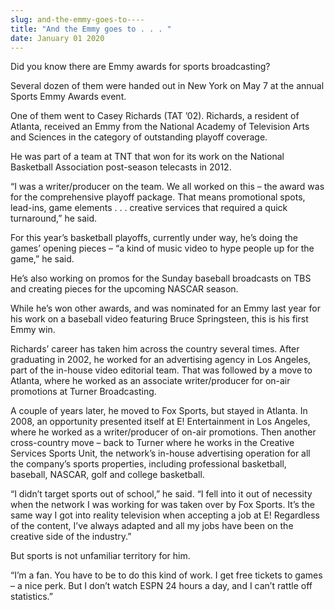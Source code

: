 ```yaml
---
slug: and-the-emmy-goes-to----
title: "And the Emmy goes to . . . "
date: January 01 2020
---
```


 
<p>Did you know there are Emmy awards for sports broadcasting?</p>
<p>
  Several dozen of them were handed out in New York on May 7 at the annual
  Sports Emmy Awards event.
</p>
<p>
  One of them went to Casey Richards (TAT ’02). Richards, a resident of Atlanta,
  received an Emmy from the National Academy of Television Arts and Sciences in
  the category of outstanding playoff coverage.
</p>
<p>
  He was part of a team at TNT that won for its work on the National Basketball
  Association post-season telecasts in 2012.
</p>
<p>
  “I was a writer/producer on the team. We all worked on this – the award was
  for the comprehensive playoff package. That means promotional spots, lead-ins,
  game elements . . . creative services that required a quick turnaround,” he
  said.
</p>
<p>
  For this year’s basketball playoffs, currently under way, he’s doing the
  games’ opening pieces – “a kind of music video to hype people up for the
  game,” he said.
</p>
<p>
  He’s also working on promos for the Sunday baseball broadcasts on TBS and
  creating pieces for the upcoming NASCAR season.
</p>
<p>
  While he’s won other awards, and was nominated for an Emmy last year for his
  work on a baseball video featuring Bruce Springsteen, this is his first Emmy
  win.
</p>
<p>
  Richards’ career has taken him across the country several times. After
  graduating in 2002, he worked for an advertising agency in Los Angeles, part
  of the in-house video editorial team. That was followed by a move to Atlanta,
  where he worked as an associate writer/producer for on-air promotions at
  Turner Broadcasting.
</p>
<p>
  A couple of years later, he moved to Fox Sports, but stayed in Atlanta. In
  2008, an opportunity presented itself at E! Entertainment in Los Angeles,
  where he worked as a writer/producer of on-air promotions. Then another
  cross-country move – back to Turner where he works in the Creative Services
  Sports Unit, the network’s in-house advertising operation for all the
  company’s sports properties, including professional basketball, baseball,
  NASCAR, golf and college basketball.
</p>
<p>
  “I didn’t target sports out of school,” he said. “I fell into it out of
  necessity when the network I was working for was taken over by Fox Sports.
  It’s the same way I got into reality television when accepting a job at E!
  Regardless of the content, I’ve always adapted and all my jobs have been on
  the creative side of the industry.”
</p>
<p>But sports is not unfamiliar territory for him.</p>
<p>
  “I’m a fan. You have to be to do this kind of work. I get free tickets to
  games – a nice perk. But I don’t watch ESPN 24 hours a day, and I can’t rattle
  off statistics.”
</p>
<p></p>
<p></p>
 
